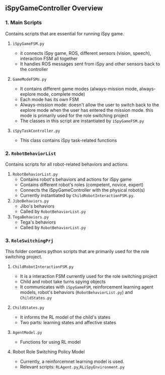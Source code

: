 ## iSpyGameController Overview

### 1. Main Scripts
Contains scripts that are essential for running iSpy game.

1. `iSpyGameFSM.py`
	* it connects iSpy game, ROS, different sensors (vision, speech), interaction FSM  all together
	* It handles ROS messages sent from iSpy and other sensors back to the controller
2. `GameModeFSMs.py`
	* It contains different game modes (always-mission mode, always-explore mode, complete mode)
	* Each mode has its own FSM
	* Always-mission mode: doesn't allow the user to switch back to the explore mode when the user has entered the mission mode. this mode is primarily used for the role switching project
	* The classes in this script are instantiated by `iSpyGameFSM.py`
	
3. `iSpyTaskController.py`
	* This class contains iSpy task-related functions
	
### 2. `RobotBehaviorList`
Contains scripts for all robot-related behaviors and actions.

1. `RobotBehaviorList.py`
	* Contains robot's behaviors and actions for iSpy game
	* Contains different robot's roles (competent, novice, expert)
	* Connects the iSpyGameController with the physical robot(s)
	* Currently instantiated by `ChildRobotInteractionFSM.py`. 
2. `JiboBehaviors.py`
	* Jibo's behaviors
	* Called by `RobotBehaviorList.py`
3. `TegaBehaviors.py`
	* Tega's behaviors
	* Called by `RobotBehaviorList.py`
	
### 3. `RoleSwitchingPrj`
This folder contains python scripts that are primarily used for the role switching project.


1. `ChildRobotInteractionFSM.py`
	* It is a interaction FSM currently used for the role switching project
	* Child and robot take turns spying objects
	* It communicates with `iSpyGameFSM`, reinforcement learning agent models, robot's behaviors (`RobotBehaviorList.py`) and `ChildStates.py`
	 
2. `ChildStates.py`
	* It informs the RL model of the child's states
	* Two parts: learning states and affective states
3. `AgentModel.py`
	* Functions for using RL model
	
4. Robot Role Switching Policy Model
	* Currently, a reinforcemnet learning model is used. 
	* Relevant scripts: `RLAgent.py`,`RLiSpyEnvironment.py`
